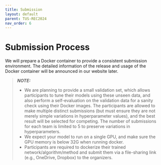 ```yaml
---
title: Submission
layout: default
parent: TUS-REC2024
nav_order: 6
---
```


# Submission Process

We will prepare a Docker container to provide a consistent submission environment. The detailed information of the release and usage of the Docker container will be announced in our website later. 

<!-- The evaluation code, together with the baseline models, is publicly available [here](https://github.com/QiLi111/tus-rec-challenge_baseline). Participating teams are encouraged, though not obligated, to share their code publicly. Links to any available source code will be provided. -->

<!-- The algorithm is expected to take the entire scan as input and output two different sets of transformation-representing displacement vectors as results, a set of displacement vectors on individual pixels and a set of displacement vectors on provided landmarks. There is no requirement on how the algorithm is designed internally, for example, whether it is learning-based method; frame-, sequence- or scan-based processing; or, rigid-, affine- or nonrigid transformation assumptions. Details are explained further in "Metric" section. -->

> **_NOTE:_**  
> * We are planning to provide a small validation set, which allows participants to tune their models using these unseen data, and also perform a self-evaluation on the validation data for a sanity check using their Docker images. The participants are allowed to make multiple distinct submissions (but must ensure they are not merely simple variations in hyperparameter values), and the best result will be selected for competing. The number of submissions for each team is limited to 5 to preserve variations in hyperparameters.
> * We expect your model to run on a single GPU, and make sure the GPU memory is below 32G when running docker. 
> * Participants are required to dockerize their trained network/algorithm/method and submit them via a file-sharing link (e.g., OneDrive, Dropbox) to the organizers.